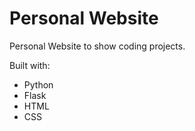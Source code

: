 # Personal Website

Personal Website to show coding projects.

Built with:

- Python
- Flask
- HTML
- CSS
